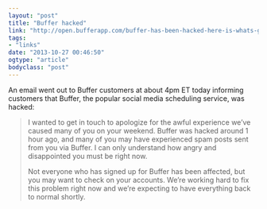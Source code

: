 ```yaml
---
layout: "post"
title: "Buffer hacked"
link: "http://open.bufferapp.com/buffer-has-been-hacked-here-is-whats-going-on/"
tags: 
- "links"
date: "2013-10-27 00:46:50"
ogtype: "article"
bodyclass: "post"
---
```


An email went out to Buffer customers at about 4pm ET today informing customers that Buffer, the popular social media scheduling service, was hacked:

> I wanted to get in touch to apologize for the awful experience we’ve caused many of you on your weekend. Buffer was hacked around 1 hour ago, and many of you may have experienced spam posts sent from you via Buffer. I can only understand how angry and disappointed you must be right now.
> 
> Not everyone who has signed up for Buffer has been affected, but you may want to check on your accounts. We’re working hard to fix this problem right now and we’re expecting to have everything back to normal shortly.